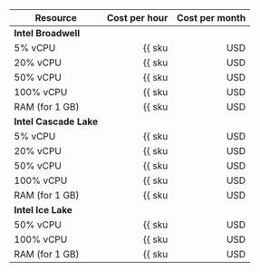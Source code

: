 | Resource | Cost per hour | Cost per month |
|----------------|---------------------------------------------------:|---------------------------------------------------------:|
| **Intel Broadwell** |
| 5% vCPU | {{ sku|USD|mdb.zk.clickhouse.v1.cpu.c5|string }} | {{ sku|USD|mdb.zk.clickhouse.v1.cpu.c5|month|string }} |
| 20% vCPU | {{ sku|USD|mdb.zk.clickhouse.v1.cpu.c20|string }} | {{ sku|USD|mdb.zk.clickhouse.v1.cpu.c20|month|string }} |
| 50% vCPU | {{ sku|USD|mdb.zk.clickhouse.v1.cpu.c50|string }} | {{ sku|USD|mdb.zk.clickhouse.v1.cpu.c50|month|string }} |
| 100% vCPU | {{ sku|USD|mdb.zk.clickhouse.v1.cpu.c100|string }} | {{ sku|USD|mdb.zk.clickhouse.v1.cpu.c100|month|string }} |
| RAM (for 1 GB) | {{ sku|USD|mdb.zk.clickhouse.v1.ram|string }} | {{ sku|USD|mdb.zk.clickhouse.v1.ram|month|string }} |
| **Intel Cascade Lake** |
| 5% vCPU | {{ sku|USD|mdb.zk.clickhouse.v2.cpu.c5|string }} | {{ sku|USD|mdb.zk.clickhouse.v2.cpu.c5|month|string }} |
| 20% vCPU | {{ sku|USD|mdb.zk.clickhouse.v2.cpu.c20|string }} | {{ sku|USD|mdb.zk.clickhouse.v2.cpu.c20|month|string }} |
| 50% vCPU | {{ sku|USD|mdb.zk.clickhouse.v2.cpu.c50|string }} | {{ sku|USD|mdb.zk.clickhouse.v2.cpu.c50|month|string }} |
| 100% vCPU | {{ sku|USD|mdb.zk.clickhouse.v2.cpu.c100|string }} | {{ sku|USD|mdb.zk.clickhouse.v2.cpu.c100|month|string }} |
| RAM (for 1 GB) | {{ sku|USD|mdb.zk.clickhouse.v2.ram|string }} | {{ sku|USD|mdb.zk.clickhouse.v2.ram|month|string }} |
| **Intel Ice Lake** |
| 50% vCPU | {{ sku|USD|mdb.zk.clickhouse.v3.cpu.c50|string }} | {{ sku|USD|mdb.zk.clickhouse.v3.cpu.c50|month|string }} |
| 100% vCPU | {{ sku|USD|mdb.zk.clickhouse.v3.cpu.c100|string }} | {{ sku|USD|mdb.zk.clickhouse.v3.cpu.c100|month|string }} |
| RAM (for 1 GB) | {{ sku|USD|mdb.zk.clickhouse.v3.ram|string }} | {{ sku|USD|mdb.zk.clickhouse.v3.ram|month|string }} |
